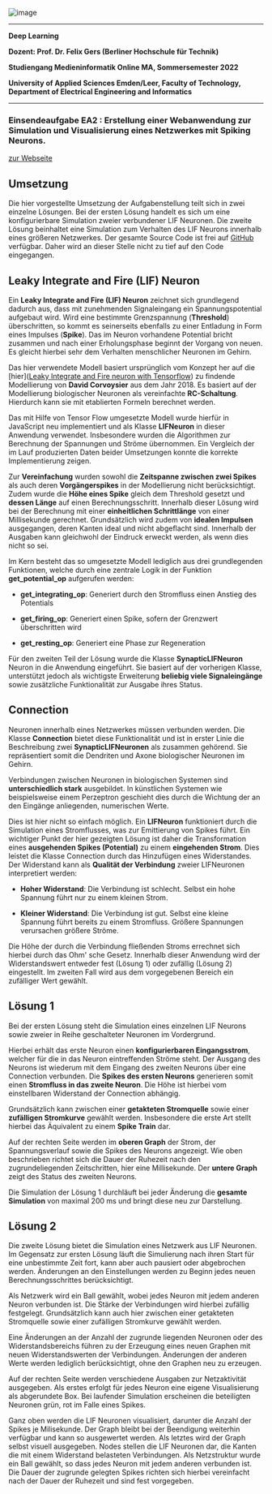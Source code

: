 ![image](https://user-images.githubusercontent.com/32162305/150810942-99672aac-99af-47ea-849b-ba263fae0c3f.png)

---

**Deep Learning**

**Dozent: Prof. Dr. Felix Gers (Berliner Hochschule für Technik)**

**Studiengang Medieninformatik Online MA, Sommersemester 2022**

**University of Applied Sciences Emden/Leer, Faculty of Technology, Department of Electrical Engineering and Informatics**

---

### Einsendeaufgabe EA2 : Erstellung einer Webanwendung zur Simulation und Visualisierung eines Netzwerkes mit Spiking Neurons.

[zur Webseite](https://deep-learning.ckitte.de/ea2/)

## Umsetzung

Die hier vorgestellte Umsetzung der Aufgabenstellung teilt sich in zwei einzelne Lösungen. Bei der ersten Lösung handelt es  sich um eine konfigurierbare Simulation zweier verbundener LIF Neuronen. Die zweite Lösung beinhaltet eine Simulation zum Verhalten des LIF Neurons innerhalb eines größeren Netzwerkes. Der gesamte Source Code ist frei auf [GitHub](https://github.com/ChristianKitte/DeepLearningSpikingNeurons) verfügbar. Daher wird an dieser Stelle nicht zu tief auf den Code eingegangen.

## Leaky Integrate and Fire (LIF) Neuron

Ein **Leaky Integrate and Fire (LIF) Neuron** zeichnet sich grundlegend dadurch aus, dass mit zunehmenden Signaleingang ein Spannungspotential aufgebaut wird. Wird eine bestimmte Grenzspannung (**Threshold**) überschritten, so kommt es seinerseits ebenfalls zu einer Entladung in Form eines Impulses (**Spike**). Das im Neuron vorhandene Potential bricht zusammen und nach einer Erholungsphase beginnt der Vorgang von neuen. Es gleicht hierbei sehr dem Verhalten menschlicher Neuronen im Gehirn.

Das hier verwendete Modell basiert ursprünglich vom Konzept her auf die [hier]([Leaky Integrate and Fire neuron with Tensorflow](http://www.kaizou.org/2018/07/lif-neuron-tensorflow.html)) zu findende Modellierung von **David Corvoysier** aus dem Jahr 2018. Es basiert auf der Modellierung biologischer Neuronen als vereinfachte **RC-Schaltung**. Hierdurch kann sie mit etablierten Formeln berechnet werden.

Das mit Hilfe von Tensor Flow umgesetzte Modell wurde hierfür in JavaScript neu implementiert und als Klasse **LIFNeuron** in dieser Anwendung verwendet. Insbesondere wurden die Algorithmen zur Berechnung der Spannungen und Ströme übernommen. Ein Vergleich der im Lauf produzierten Daten beider Umsetzungen konnte die korrekte Implementierung zeigen.

Zur **Vereinfachung** wurden sowohl die **Zeitspanne zwischen zwei Spikes** als auch deren **Vorgängerspikes** in der Modellierung nicht berücksichtigt. Zudem wurde die **Höhe eines Spike** gleich dem Threshold gesetzt und **dessen Länge** auf einen Berechnungsschritt. Innerhalb dieser Lösung wird bei der Berechnung mit einer **einheitlichen Schrittlänge** von einer Millisekunde gerechnet. Grundsätzlich wird zudem von **idealen Impulsen** ausgegangen, deren Kanten ideal und nicht abgeflacht sind. Innerhalb der Ausgaben kann gleichwohl der Eindruck erweckt werden, als wenn dies nicht so sei.

Im Kern besteht das so umgesetzte Modell lediglich aus drei grundlegenden Funktionen, welche durch eine zentrale Logik in der Funktion **get_potential_op** aufgerufen werden: 

- **get_integrating_op**: Generiert durch den Stromfluss einen Anstieg des Potentials

- **get_firing_op**: Generiert einen Spike, sofern der Grenzwert überschritten wird

- **get_resting_op**: Generiert eine Phase zur Regeneration

Für den zweiten Teil der Lösung wurde die Klasse **SynapticLIFNeuron** Neuron in die Anwendung eingeführt. Sie basiert auf der vorherigen Klasse, unterstützt jedoch als wichtigste Erweiterung **beliebig viele Signaleingänge** sowie zusätzliche Funktionalität zur Ausgabe ihres Status.

## Connection

Neuronen innerhalb eines Netzwerkes müssen verbunden werden. Die Klasse **Connection** bietet diese Funktionalität und ist in erster Linie die Beschreibung zwei **SynapticLIFNeuronen** als zusammen gehörend.  Sie repräsentiert somit die Dendriten und Axone biologischer Neuronen im Gehirn.

Verbindungen zwischen Neuronen in biologischen Systemen sind **unterschiedlich stark** ausgebildet. In künstlichen Systemen wie beispielsweise einem Perzeptron geschieht dies durch die Wichtung der an den Eingänge anliegenden, numerischen Werte. 

Dies ist hier nicht so einfach möglich. Ein **LIFNeuron** funktioniert durch die Simulation eines Stromflusses, was zur Emittierung von Spikes führt. Ein wichtiger Punkt der hier gezeigten Lösung ist daher die Transformation eines **ausgehenden Spikes (Potential)** zu einem **eingehenden Strom**. Dies leistet die Klasse Connection durch das Hinzufügen eines Widerstandes. Der Widerstand kann als **Qualität der Verbindung** zweier LIFNeuronen interpretiert werden:

- **Hoher Widerstand**: Die Verbindung ist schlecht. Selbst ein hohe Spannung führt nur zu einem kleinen Strom.

- **Kleiner Widerstand**: Die Verbindung ist gut. Selbst eine kleine Spannung führt bereits zu einem Stromfluss. Größere Spannungen verursachen größere Ströme.

Die Höhe der durch die Verbindung fließenden Stroms errechnet sich hierbei durch das Ohm' sche Gesetz. Innerhalb dieser Anwendung wird der Widerstandswert entweder fest (Lösung 1) oder zufällig (Lösung 2) eingestellt. Im zweiten Fall wird aus dem vorgegebenen Bereich ein zufälliger Wert gewählt.

## Lösung 1

Bei der ersten Lösung steht die Simulation eines einzelnen LIF Neurons sowie zweier in Reihe geschalteter Neuronen im Vordergrund. 

Hierbei erhält das erste Neuron einen **konfigurierbaren Eingangsstrom**, welcher für die in das Neuron eintreffenden Ströme steht. Der Ausgang des Neurons ist wiederum mit dem Eingang des zweiten Neurons über eine Connection verbunden. Die **Spikes des ersten Neurons** generieren somit einen **Stromfluss in das zweite Neuron**. Die Höhe ist hierbei vom einstellbaren Widerstand der Connection abhängig.

Grundsätzlich kann zwischen einer **getakteten Stromquelle** sowie einer **zufälligen Stromkurve** gewählt werden. Insbesondere die erste Art stellt hierbei das Äquivalent zu einem **Spike Train** dar. 

Auf der rechten Seite werden im **oberen Graph** der Strom, der Spannungsverlauf sowie die Spikes des Neurons angezeigt. Wie oben beschrieben richtet sich die Dauer der Ruhezeit nach den zugrundeliegenden Zeitschritten, hier eine Millisekunde. Der **untere Graph** zeigt des Status des zweiten Neurons.

Die Simulation der Lösung 1 durchläuft bei jeder Änderung die **gesamte Simulation** von maximal 200 ms und bringt diese neu zur Darstellung.

## Lösung 2

Die zweite Lösung bietet die Simulation eines Netzwerk aus LIF Neuronen. Im Gegensatz zur ersten Lösung läuft die Simulierung nach ihren Start für eine unbestimmte Zeit fort, kann aber auch pausiert oder abgebrochen werden. Änderungen an den Einstellungen werden zu Beginn jedes neuen Berechnungsschrittes berücksichtigt.

Als Netzwerk wird ein Ball gewählt, wobei jedes Neuron mit jedem anderen Neuron verbunden ist. Die Stärke der Verbindungen wird hierbei zufällig festgelegt. Grundsätzlich kann auch hier zwischen einer getakteten Stromquelle sowie einer zufälligen Stromkurve gewählt werden.

Eine Änderungen an der Anzahl der zugrunde liegenden Neuronen oder des Widerstandsbereichs führen zu der Erzeugung eines neuen Graphen mit neuen Widerstandswerten der Verbindungen. Änderungen der anderen Werte werden lediglich berücksichtigt, ohne den Graphen neu zu erzeugen. 

Auf der rechten Seite werden verschiedene Ausgaben zur Netzaktivität ausgegeben. Als erstes erfolgt für jedes Neuron eine eigene Visualisierung als abgerundete Box. Bei laufender Simulation erscheinen die beteiligten Neuronen grün, rot im Falle eines Spikes.





Ganz oben werden die LIF Neuronen visualisiert, darunter die Anzahl der Spikes je Milisekunde. Der Graph bleibt bei der Beendigung weiterhin verfügbar und kann so ausgewertet werden. Als letztes wird der Graph selbst visuell ausgegeben. Nodes stellen die LIF Neuronen dar, die Kanten die mit einem Widerstand belasteten Verbindungen. Als Netzstruktur wurde ein Ball gewählt, so dass jedes Neuron mit jedem anderen verbunden ist. Die Dauer der zugrunde gelegten Spikes richten sich hierbei vereinfacht nach der Dauer der Ruhezeit und sind fest vorgegeben.
